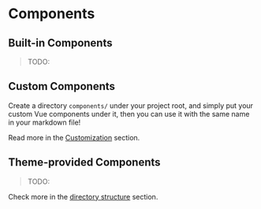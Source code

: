# Components

## Built-in Components

> TODO:

<Tweet :id="20" />

## Custom Components

Create a directory `components/` under your project root, and simply put your custom Vue components under it, then you can use it with the same name in your markdown file!

Read more in the [Customization](/custom/index#components) section.

## Theme-provided Components

> TODO:

Check more in the [directory structure](/custom/#directory-structure) section.
